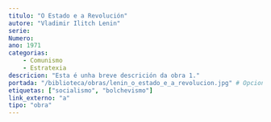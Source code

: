 ```yaml
---
titulo: "O Estado e a Revolución"
autore: "Vladimir Ilitch Lenin"
serie:
Numero:
ano: 1971
categorias:
    - Comunismo
    - Estratexia
descricion: "Esta é unha breve descrición da obra 1."
portada: "/biblioteca/obras/lenin_o_estado_e_a_revolucion.jpg" # Opcional, imaxe da portada
etiquetas: ["socialismo", "bolchevismo"]
link_externo: "a"
tipo: "obra"
---
```

